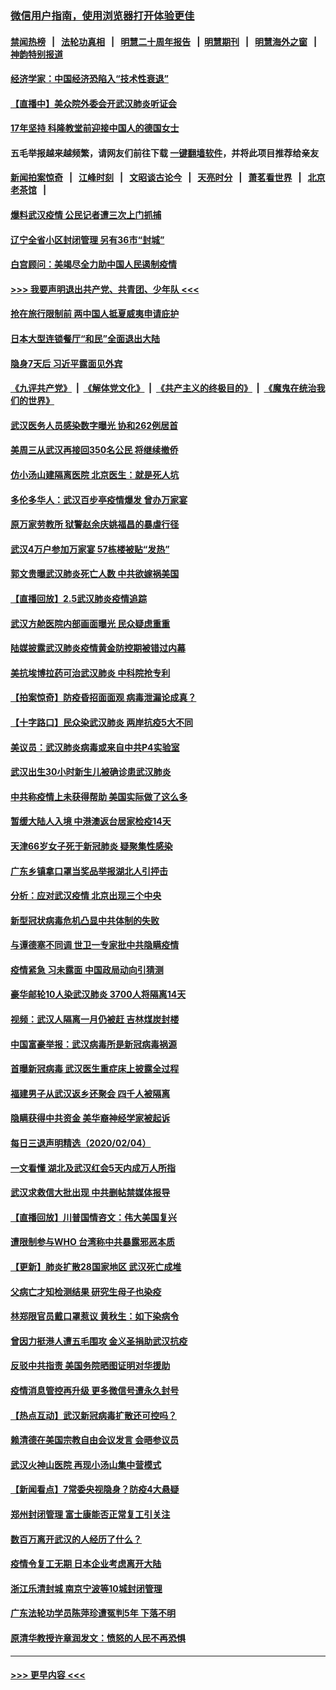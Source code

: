### [微信用户指南，使用浏览器打开体验更佳](https://github.com/gfw-breaker/banned-news1/blob/master/indexes/wechat-guide.md?t=0)
#### [禁闻热榜](热点新闻.md?t=0)  &nbsp;&nbsp;|&nbsp;&nbsp; [法轮功真相](https://github.com/gfw-breaker/truth/blob/master/README.md?t=0) &nbsp;&nbsp;|&nbsp;&nbsp; [明慧二十周年报告](https://github.com/gfw-breaker/mh-reports/blob/master/README.md?t=0) &nbsp;&nbsp;|&nbsp;&nbsp;[明慧期刊](https://github.com/gfw-breaker/mh-qikan) &nbsp;&nbsp;|&nbsp;&nbsp; [明慧海外之窗](https://github.com/gfw-breaker/mh-news/blob/master/README.md?t=0) &nbsp;&nbsp;|&nbsp;&nbsp; [神韵特别报道](https://github.com/gfw-breaker/mh-news/blob/master/shenyun.md?t=0)
#### [经济学家：中国经济恐陷入“技术性衰退”](../pages/nsc413/n11846450.md?t=02060402) 
#### [【直播中】美众院外委会开武汉肺炎听证会](../pages/nsc413/n11846727.md?t=02060402) 
#### [17年坚持 科隆教堂前迎接中国人的德国女士](../pages/nsc413/n11846781.md?t=02060402) 
#### 五毛举报越来越频繁，请网友们前往下载 [一键翻墙软件](https://github.com/gfw-breaker/ssr-accounts)，并将此项目推荐给亲友
#### [新闻拍案惊奇](https://github.com/gfw-breaker/banned-news1/blob/master/pages/link4.md) &nbsp;&nbsp;|&nbsp;&nbsp; [江峰时刻](https://github.com/gfw-breaker/banned-news1/blob/master/pages/link4.md) &nbsp;&nbsp;|&nbsp;&nbsp; [文昭谈古论今](https://github.com/gfw-breaker/banned-news1/blob/master/pages/link4.md) &nbsp;&nbsp;|&nbsp;&nbsp; [天亮时分](https://github.com/gfw-breaker/banned-news1/blob/master/pages/link4.md) &nbsp;&nbsp;|&nbsp;&nbsp; [萧茗看世界](https://github.com/gfw-breaker/banned-news1/blob/master/pages/link4.md) &nbsp;&nbsp;|&nbsp;&nbsp; [北京老茶馆](https://github.com/gfw-breaker/banned-news1/blob/master/pages/link4.md) &nbsp;&nbsp;|&nbsp;&nbsp; 
#### [爆料武汉疫情 公民记者遭三次上门抓捕](../pages/nsc413/n11846937.md?t=02060402) 
#### [辽宁全省小区封闭管理 另有36市“封城”](../pages/nsc413/n11846879.md?t=02060402) 
#### [白宫顾问：美竭尽全力助中国人民遏制疫情](../pages/nsc413/n11846756.md?t=02060402) 
#### [>>> 我要声明退出共产党、共青团、少年队 <<<](https://github.com/begood0513/goodnews/blob/master/quit/letter.md) 
#### [抢在旅行限制前 两中国人抵夏威夷申请庇护](../pages/nsc413/n11846866.md?t=02060402) 
#### [日本大型连锁餐厅“和民”全面退出大陆](../pages/nsc413/n11846765.md?t=02060402) 
#### [隐身7天后 习近平露面见外宾](../pages/nsc413/n11846805.md?t=02060402) 
#### [《九评共产党》](https://github.com/begood0513/9ping.md/blob/master/README.md) &nbsp;|&nbsp; [《解体党文化》](../../../../jtdwh.md/blob/master/README.md)  &nbsp;|&nbsp; [《共产主义的终极目的》](../../../../gczydzjmd.md/blob/master/README.md) &nbsp;|&nbsp; [《魔鬼在统治我们的世界》](../../../../mgztzwmdsj.md/blob/master/README.md) 
#### [武汉医务人员感染数字曝光 协和262例居首](../pages/nsc413/n11846742.md?t=02060402) 
#### [美周三从武汉再接回350名公民 将继续撤侨](../pages/nsc413/n11846705.md?t=02060402) 
#### [仿小汤山建隔离医院 北京医生：就是死人坑](../pages/nsc413/n11846692.md?t=02060402) 
#### [多伦多华人：武汉百步亭疫情爆发 曾办万家宴](../pages/nsc413/n11846766.md?t=02060402) 
#### [原万家劳教所 狱警赵余庆姚福昌的暴虐行径](../pages/nsc413/n11844582.md?t=02060402) 
#### [武汉4万户参加万家宴 57栋楼被贴“发热”](../pages/nsc413/n11846074.md?t=02060402) 
#### [郭文贵曝武汉肺炎死亡人数 中共欲嫁祸美国](../pages/nsc413/n11846240.md?t=02060402) 
#### [【直播回放】2.5武汉肺炎疫情追踪](../pages/nsc413/n11846437.md?t=02060402) 
#### [武汉方舱医院内部画面曝光 民众疑虑重重](../pages/nsc413/n11846442.md?t=02060402) 
#### [陆媒披露武汉肺炎疫情黄金防控期被错过内幕](../pages/nsc413/n11846413.md?t=02060402) 
#### [美抗埃博拉药可治武汉肺炎 中科院抢专利](../pages/nsc413/n11846409.md?t=02060402) 
#### [【拍案惊奇】防疫昏招面面观 病毒泄漏论成真？](../pages/nsc413/n11845382.md?t=02060402) 
#### [【十字路口】民众染武汉肺炎 两岸抗疫5大不同](../pages/nsc413/n11845264.md?t=02060402) 
#### [美议员：武汉肺炎病毒或来自中共P4实验室](../pages/nsc413/n11846043.md?t=02060402) 
#### [武汉出生30小时新生儿被确诊患武汉肺炎](../pages/nsc413/n11846307.md?t=02060402) 
#### [中共称疫情上未获得帮助 美国实际做了这么多](../pages/nsc413/n11846008.md?t=02060402) 
#### [暂缓大陆人入境 中港澳返台居家检疫14天](../pages/nsc413/n11845862.md?t=02060402) 
#### [天津66岁女子死于新冠肺炎 疑聚集性感染](../pages/nsc413/n11845909.md?t=02060402) 
#### [广东乡镇拿口罩当奖品举报湖北人引抨击](../pages/nsc413/n11845622.md?t=02060402) 
#### [分析：应对武汉疫情 北京出现三个中央](../pages/nsc413/n11845850.md?t=02060402) 
#### [新型冠状病毒危机凸显中共体制的失败](../pages/nsc413/n11844970.md?t=02060402) 
#### [与谭德塞不同调 世卫一专家批中共隐瞒疫情](../pages/nsc413/n11845278.md?t=02060402) 
#### [疫情紧急 习未露面 中国政局动向引猜测](../pages/nsc413/n11845224.md?t=02060402) 
#### [豪华邮轮10人染武汉肺炎 3700人将隔离14天](../pages/nsc413/n11845543.md?t=02060402) 
#### [视频：武汉人隔离一月仍被赶 吉林煤炭封楼](../pages/nsc413/n11845570.md?t=02060402) 
#### [中国富豪举报：武汉病毒所是新冠病毒祸源](../pages/nsc413/n11844943.md?t=02060402) 
#### [首曝新冠病毒 武汉医生重症床上披露全过程](../pages/nsc413/n11845150.md?t=02060402) 
#### [福建男子从武汉返乡还聚会 四千人被隔离](../pages/nsc413/n11845352.md?t=02060402) 
#### [隐瞒获得中共资金 美华裔神经学家被起诉](../pages/nsc413/n11844879.md?t=02060402) 
#### [每日三退声明精选（2020/02/04）](../pages/nsc413/n11845335.md?t=02060402) 
#### [一文看懂 湖北及武汉红会5天内成万人所指](../pages/nsc413/n11844315.md?t=02060402) 
#### [武汉求救信大批出现 中共删帖禁媒体报导](../pages/nsc413/n11845064.md?t=02060402) 
#### [【直播回放】川普国情咨文：伟大美国复兴](../pages/nsc413/n11842079.md?t=02060402) 
#### [遭限制参与WHO 台湾称中共暴露邪恶本质](../pages/nsc413/n11844351.md?t=02060402) 
#### [【更新】肺炎扩散28国家地区 武汉死亡成堆](../pages/nsc413/n11801312.md?t=02060402) 
#### [父病亡才知检测结果 研究生母子也染疫](../pages/nsc413/n11845059.md?t=02060402) 
#### [林郑限官员戴口罩惹议 黄秋生：如下染病令](../pages/nsc413/n11844529.md?t=02060402) 
#### [曾因力挺港人遭五毛围攻 金义圣捐助武汉抗疫](../pages/nsc413/n11844707.md?t=02060402) 
#### [反驳中共指责 美国务院晒图证明对华援助](../pages/nsc413/n11844859.md?t=02060402) 
#### [疫情消息管控再升级 更多微信号遭永久封号](../pages/nsc413/n11844902.md?t=02060402) 
#### [【热点互动】武汉新冠病毒扩散还可控吗？](../pages/nsc413/n11844750.md?t=02060402) 
#### [赖清德在美国宗教自由会议发言 会晤参议员](../pages/nsc413/n11844836.md?t=02060402) 
#### [武汉火神山医院 再现小汤山集中营模式](../pages/nsc413/n11844763.md?t=02060402) 
#### [【新闻看点】7常委央视隐身？防疫4大悬疑](../pages/nsc413/n11844611.md?t=02060402) 
#### [郑州封闭管理 富士康能否正常复工引关注](../pages/nsc413/n11844727.md?t=02060402) 
#### [数百万离开武汉的人经历了什么？](../pages/nsc413/n11844742.md?t=02060402) 
#### [疫情令复工无期  日本企业考虑离开大陆](../pages/nsc413/n11844585.md?t=02060402) 
#### [浙江乐清封城 南京宁波等10城封闭管理](../pages/nsc413/n11844464.md?t=02060402) 
#### [广东法轮功学员陈萍珍遭冤判5年 下落不明](../pages/nsc413/n11844088.md?t=02060402) 
#### [原清华教授许章润发文：愤怒的人民不再恐惧](../pages/nsc413/n11844347.md?t=02060402) 

----
#### [ >>> 更早内容 <<< ](../indexes/nsc413-earlier.md)

